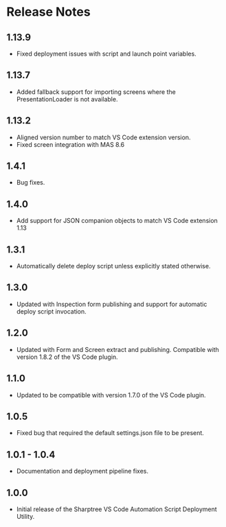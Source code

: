 # Release Notes
## 1.13.9
- Fixed deployment issues with script and launch point variables.
  
## 1.13.7
- Added fallback support for importing screens where the PresentationLoader is not available.
  
## 1.13.2
- Aligned version number to match VS Code extension version.
- Fixed screen integration with MAS 8.6

## 1.4.1
- Bug fixes.

## 1.4.0
- Add support for JSON companion objects to match VS Code extension 1.13

## 1.3.1
- Automatically delete deploy script unless explicitly stated otherwise.

## 1.3.0
- Updated with Inspection form publishing and support for automatic deploy script invocation.

## 1.2.0
- Updated with Form and Screen extract and publishing. Compatible with version 1.8.2 of the VS Code plugin.

## 1.1.0
- Updated to be compatible with version 1.7.0 of the VS Code plugin.
  
## 1.0.5 
- Fixed bug that required the default settings.json file to be present.

## 1.0.1 - 1.0.4 
- Documentation and deployment pipeline fixes.

## 1.0.0
- Initial release of the Sharptree VS Code Automation Script Deployment Utility.